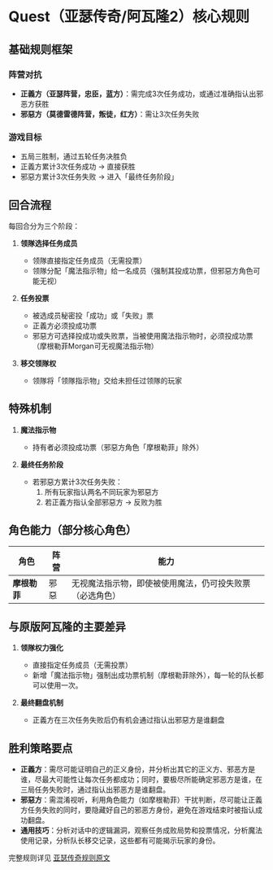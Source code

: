 # Quest（亚瑟传奇/阿瓦隆2）核心规则

## 基础规则框架

### 阵营对抗
- **正義方（亚瑟阵营，忠臣，蓝方）**：需完成3次任务成功，或通过准确指认出邪恶方获胜
- **邪惡方（莫德雷德阵营，叛徒，红方）**：需让3次任务失败

### 游戏目标
- 五局三胜制，通过五轮任务决胜负
- 正義方累计3次任务成功 → 直接获胜
- 邪惡方累计3次任务失败 → 进入「最终任务阶段」

## 回合流程
每回合分为三个阶段：
1. **领隊选择任务成员**
   - 领隊直接指定任务成员（无需投票）
   - 领隊分配「魔法指示物」给一名成员（强制其投成功票，但邪惡方角色可能无视）

2. **任务投票**
   - 被选成员秘密投「成功」或「失败」票
   - 正義方必须投成功票
   - 邪惡方可选择投成功或失败票，当被使用魔法指示物时，必须投成功票（摩根勒菲Morgan可无视魔法指示物）

3. **移交领隊权**
   - 领隊将「领隊指示物」交给未担任过领隊的玩家

## 特殊机制
1. **魔法指示物**
   - 持有者必须投成功票（邪惡方角色「摩根勒菲」除外）

2. **最终任务阶段**
   - 若邪惡方累计3次任务失败：
     1. 所有玩家指认两名不同玩家为邪惡方
     2. 若正義方指认全部邪惡方 → 反败为胜

## 角色能力（部分核心角色）
| 角色          | 阵营   | 能力                                                                 |
|---------------|--------|----------------------------------------------------------------------|
| **摩根勒菲**  | 邪惡   | 无视魔法指示物，即使被使用魔法，仍可投失败票（必选角色）                               |


## 与原版阿瓦隆的主要差异
1. **领隊权力强化**  
   - 直接指定任务成员（无需投票）  
   - 新增「魔法指示物」强制出成功票机制（摩根勒菲除外），每一轮的队长都可以使用一次。  

3. **最终翻盘机制**  
   - 正義方在三次任务失败后仍有机会通过指认出邪惡方是谁翻盘  

## 胜利策略要点
- **正義方**：需尽可能证明自己的正义身份，并分析出其它的正义方、邪恶方是谁，尽最大可能性让每次任务都成功；同时，要极尽所能确定邪恶方是谁，在三局任务失败时，通过指认出邪恶方是谁翻盘。  
- **邪惡方**：需混淆视听，利用角色能力（如摩根勒菲）干扰判断，尽可能让正義方任务失败的同时，要隐藏好自己的邪恶方身份，避免在游戏结束时被指认成功翻盘。  
- **通用技巧**：分析对话中的逻辑漏洞，观察任务成败局势和投票情况，分析魔法使用记录，分析队长移交记录，这些都有可能揭示玩家的身份。  

完整规则详见 [亚瑟传奇规则原文](https://andyventure.com/boardgame-quest/) 